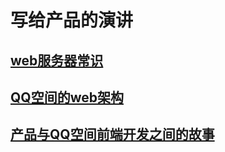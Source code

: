 # 写给产品的演讲

## [web服务器常识](./web.md)

## [QQ空间的web架构](./Qzone.md)

## [产品与QQ空间前端开发之间的故事](./relation.md)